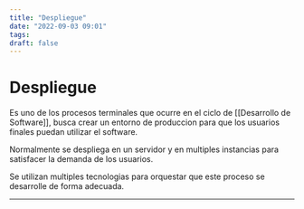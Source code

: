 ```yaml
---
title: "Despliegue"
date: "2022-09-03 09:01"
tags: 
draft: false
---
```

# Despliegue
Es uno de los procesos terminales que ocurre en el ciclo de [[Desarrollo de Software]], busca crear un entorno de produccion para que los usuarios finales puedan utilizar el software.

Normalmente se despliega en un servidor y en multiples instancias para satisfacer la demanda de los usuarios.

Se utilizan multiples tecnologias para orquestar que este proceso se desarrolle de forma adecuada.
___
